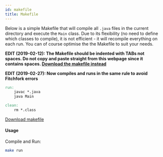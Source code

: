 ```yaml
---
id: makefile
title: Makefile
---
```


Below is a simple Makefile that will compile all `.java` files in the current directory and execute the `Main` class.
Due to its flexibility (no need to define which classes to compile), it is not efficient - it will recompile everything on each run.
You can of course optimise the the Makefile to suit your needs.

**EDIT (2019-02-12): The Makefile should be indented with TABs not spaces. Do not copy and paste straight from this webpage since it contains spaces. [Download the makefile instead](/files/makefile)**

**EDIT (2019-02-27): Now compiles and runs in the same rule to avoid Fitchfork errors**

```makefile
run:
	javac *.java
	java Main

clean:
	rm *.class
```
[Download makefile](/files/makefile)

#### Usage
Compile and Run:
```sh
make run
```

